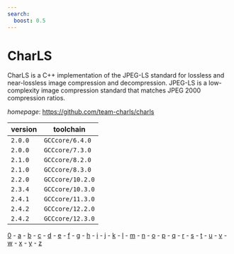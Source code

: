 ```yaml
---
search:
  boost: 0.5
---
```

# CharLS

CharLS is a C++ implementation of the JPEG-LS standard for lossless and near-lossless image compression and decompression. JPEG-LS is a low-complexity image compression standard that matches JPEG 2000 compression ratios.

*homepage*: <https://github.com/team-charls/charls>

version | toolchain
--------|----------
``2.0.0`` | ``GCCcore/6.4.0``
``2.0.0`` | ``GCCcore/7.3.0``
``2.1.0`` | ``GCCcore/8.2.0``
``2.1.0`` | ``GCCcore/8.3.0``
``2.2.0`` | ``GCCcore/10.2.0``
``2.3.4`` | ``GCCcore/10.3.0``
``2.4.1`` | ``GCCcore/11.3.0``
``2.4.2`` | ``GCCcore/12.2.0``
``2.4.2`` | ``GCCcore/12.3.0``

[0](../0/index.md) - [a](../a/index.md) - [b](../b/index.md) - [c](../c/index.md) - [d](../d/index.md) - [e](../e/index.md) - [f](../f/index.md) - [g](../g/index.md) - [h](../h/index.md) - [i](../i/index.md) - [j](../j/index.md) - [k](../k/index.md) - [l](../l/index.md) - [m](../m/index.md) - [n](../n/index.md) - [o](../o/index.md) - [p](../p/index.md) - [q](../q/index.md) - [r](../r/index.md) - [s](../s/index.md) - [t](../t/index.md) - [u](../u/index.md) - [v](../v/index.md) - [w](../w/index.md) - [x](../x/index.md) - [y](../y/index.md) - [z](../z/index.md)

